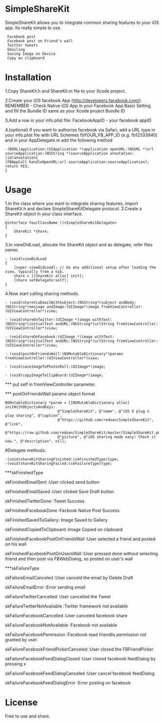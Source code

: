 SimpleShareKit
==================

SimpleShareKit allows you to integrate common sharing features to your iOS app. Its really simple to use.

     Facebook post
     Facebook post on Friend's wall
     Twitter tweets
     Emailing
     Saving Image on Device
     Copy on clipboard
    

# Installation

1.Copy ShareKit.h and ShareKit.m file to your Xcode project.

2.Create your iOS facebook App (http://developers.facebook.com/).
    REMEMBER -  Check Native iOS App in your Facebook App Basic Setting and fill the Bundle ID same as your Xcode project Bundle ID

3.Add a row in your info.plist file: FacebookAppID - your facebook appID

4.(optional) If you want to authorize facebook via Safari, add a URL type in your info.plist file with  URL Schemes fbYOUR_FB_APP_ID (e.g. fb12333940) and in your AppDelegate.m add the following method

    -(BOOL)application:(UIApplication *)application openURL:(NSURL *)url sourceApplication:(NSString *)sourceApplication annotation:(id)annotation{
    [FBAppCall handleOpenURL:url sourceApplication:sourceApplication];
    return YES;
    }
    
# Usage

1.In the class where you want to integrate sharing features, import ShareKit.h and declare SimpleShareKitDelegate protocol.
2.Create a ShareKit object in your class interface.

 
	@interface YourClassName ()<SimpleShareKitDelegate>
	{
		ShareKit *share;
	}

3.In viewDidLoad, allocate the ShareKit object and as delegate, refer files owner.

	- (void)viewDidLoad
	{
	 	[super viewDidLoad]; // Do any additional setup after loading the view, typically from a nib. 
		share = [[ShareKit alloc] init];
		[share setDelegate:self]; 
	}

4.Now start calling sharing methods.

	- (void)shareViaEmailWithSubject:(NSString*)subject andBody:(NSString*)message andImage:(UIImage*)image fromViewController:(UIViewController*)view;

	- (void)shareOnTwitter:(UIImage *)image withText:(NSString*)initialText andURL:(NSString*)urlString fromViewController:(UIViewController*)view;

	- (void)shareOnFacebook:(UIImage *)image withText:(NSString*)initialText andURL:(NSString*)urlString fromViewController:(UIViewController*)view; 

	- (void)postOnFriendsWall:(NSMutableDictionary*)params fromViewController:(UIViewController*)view;

	- (void)saveImageToPhotosRoll:(UIImage*)image; 

	- (void)copyImageToClipBoard:(UIImage*)image; 

*** put self in fromViewController parameter.

*** postOnFriendsWall params object format
	
    NSMutableDictionary *param = [[NSMutableDictionary alloc] initWithObjectsAndKeys: 
							@"SimpleShareKit", @"name", @"iOS 6 plug n play sharing", @"caption", 
							@"https://github.com/redoan/SimpleShareKit", @"link", 
							@"https://raw.github.com/redoan/SimpleShareKit/master/SimpleShareKit.png", 
							@"picture", @"iOS sharing made easy! Check it now.", @"description", nil];


#Delegate methods:

	-(void)shareKitSharingFinished:(skFinishedType)type;
	-(void)shareKitSharingFailed:(skFailureType)type;

***skFinishedType
    
skFinishedEmailSent :User clicked send button

skFinishedEmailSaved :User clicked Save Draft button

skFinishedTwitterDone :Tweet Success

skFinishedFacebookDone :Facbook Native Post Success

skFinishedSavedToGallery: Image Saved to Gallery


skFinishedCopiedToClipboard :Image Copied on clipboard
    
    
skFinishedFacebookPostOnFriendsWall :User selected a friend and posted on his wall
    
skFinishedFacebookPostOnUsersWall :User pressed done without selecting friend and then post via FBWebDialog, so posted on user's wall



***skFailureType

skFailureEmailCanceled :User canceld the email by Delete Draft

skFailureEmailError :Error sending email
    
skFailureTwitterCancelled: User cancelled the Tweet
    
skFailureTwitterNotAvailable :Twitter framework not available

skFailureFacebookCancelled :User canceled facebook share 
    
skFailureFacebookNotAvailable :Facebook not available 

skFailureFacebookPermission :Facebook read friendlis permission not granted by user.

skFailureFacebookFriendPickerCanceled :User closed the FBFriendPicker

skFailureFacebookFeedDialogClosed :User cloesd facebook feedDialog by pressing x

skFailureFacebookFeedDialogCanceled :User cancel facebook feedDialog

skFailureFacebookFeedDialogError :Error posting on facebook
    


License
==================
Free to use and share.

